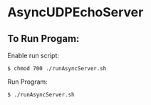 # AsyncUDPEchoServer

## To Run Progam:

Enable run script:
```
$ chmod 700 ./runAsyncServer.sh
```

Run Program:
```
$ ./runAsyncServer.sh
```
